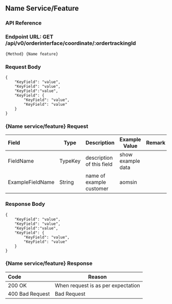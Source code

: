 ## Name Service/Feature

### API Reference

### Endpoint URL:  GET /api/v0/orderinterface/coordinate/:ordertrackingId
    {Method} {Name feature}

### Request Body
    {
        "KeyField": "value",
        "KeyField": "value",
        "KeyField":"value",
        "KeyField": {
            "KeyField": "value",
            "KeyField": "value"
        }
    }

### {Name service/feature} Request 

| Field |   Type | Description | Example Value | Remark |
|:-- | -- | ---- | --- | -- |
| FieldName  | TypeKey | description of this field | show example data |  |
| ExampleFieldName | String | name of example customer | aomsin | |  

### Response Body
    {
        "KeyField": "value",
        "KeyField": "value",
        "KeyField":"value",
        "KeyField": {
            "KeyField": "value",
            "KeyField": "value"
        }
    }


### {Name service/feature} Response 

| Code |   Reason |
|:-- | ---- |
| 200 OK  | When request is as per expectation |
| 400 Bad Request | Bad Request |